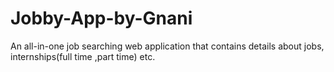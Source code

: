 # Jobby-App-by-Gnani
An all-in-one  job searching web application that contains details about  jobs, internships(full time ,part time) etc.
